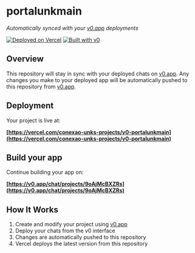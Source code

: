 # portalunkmain

*Automatically synced with your [v0.app](https://v0.app) deployments*

[![Deployed on Vercel](https://img.shields.io/badge/Deployed%20on-Vercel-black?style=for-the-badge&logo=vercel)](https://vercel.com/conexao-unks-projects/v0-portalunkmain)
[![Built with v0](https://img.shields.io/badge/Built%20with-v0.app-black?style=for-the-badge)](https://v0.app/chat/projects/9oAjMcBXZRs)

## Overview

This repository will stay in sync with your deployed chats on [v0.app](https://v0.app).
Any changes you make to your deployed app will be automatically pushed to this repository from [v0.app](https://v0.app).

## Deployment

Your project is live at:

**[https://vercel.com/conexao-unks-projects/v0-portalunkmain](https://vercel.com/conexao-unks-projects/v0-portalunkmain)**

## Build your app

Continue building your app on:

**[https://v0.app/chat/projects/9oAjMcBXZRs](https://v0.app/chat/projects/9oAjMcBXZRs)**

## How It Works

1. Create and modify your project using [v0.app](https://v0.app)
2. Deploy your chats from the v0 interface
3. Changes are automatically pushed to this repository
4. Vercel deploys the latest version from this repository